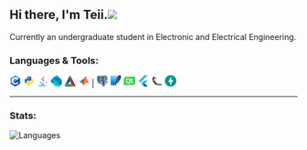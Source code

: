 ## Hi there, I'm Teii.<img src="https://media.giphy.com/media/mGcNjsfWAjY5AEZNw6/giphy.gif" width="50">
Currently an undergraduate student in Electronic and Electrical Engineering.

### Languages & Tools:
<code><img height="20" src="https://raw.githubusercontent.com/devicons/devicon/master/icons/c/c-original.svg"></code>
<code><img height="20" src="https://raw.githubusercontent.com/devicons/devicon/master/icons/python/python-original.svg"></code>
<code><img height="20" src="https://raw.githubusercontent.com/devicons/devicon/master/icons/java/java-original.svg"></code>
<code><img height="20" src="https://raw.githubusercontent.com/devicons/devicon/master/icons/dart/dart-original.svg"></code>
<code><img height="20" src="https://raw.githubusercontent.com/devicons/devicon/master/icons/cmake/cmake-original.svg"></code>
<code><img height="20" src="https://raw.githubusercontent.com/devicons/devicon/master/icons/matlab/matlab-original.svg"></code>
 | 
<code><img height="20" src="https://raw.githubusercontent.com/devicons/devicon/master/icons/postgresql/postgresql-original.svg"></code>
<code><img height="20" src="https://raw.githubusercontent.com/devicons/devicon/master/icons/sqlite/sqlite-original.svg"></code>
<code><img height="20" src="https://raw.githubusercontent.com/devicons/devicon/master/icons/qt/qt-original.svg"></code>
<code><img height="20" src="https://raw.githubusercontent.com/devicons/devicon/master/icons/flutter/flutter-original.svg"></code>
<code><img height="20" src="https://raw.githubusercontent.com/devicons/devicon/master/icons/flask/flask-original.svg"></code>
<code><img height="20" src="https://raw.githubusercontent.com/devicons/devicon/master/icons/fastapi/fastapi-original.svg"></code>

---

### Stats:

![Languages](https://github-readme-stats.vercel.app/api/top-langs/?username=davidli218&&show_icons=true&hide_border=true&theme=graywhite&layout=compact&langs_count=8)
